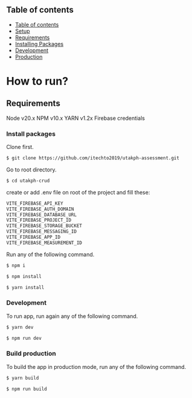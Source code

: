 ## Table of contents

- [Table of contents](#table-of-contents)
- [Setup](#how-to-run)
- [Requirements](#requirements)
- [Installing Packages](#install-packages)
- [Development](#development)
- [Production](#build-production)

# How to run?

## Requirements
Node v20.x
NPM v10.x
YARN v1.2x
Firebase credentials

### Install packages

Clone first. 

``` bash
$ git clone https://github.com/itechto2019/utakph-assessment.git
```

Go to root directory.

``` bash
$ cd utakph-crud
```
create or add .env file on root of the project and fill these:

``` bash
VITE_FIREBASE_API_KEY
VITE_FIREBASE_AUTH_DOMAIN
VITE_FIREBASE_DATABASE_URL
VITE_FIREBASE_PROJECT_ID
VITE_FIREBASE_STORAGE_BUCKET
VITE_FIREBASE_MESSAGING_ID
VITE_FIREBASE_APP_ID
VITE_FIREBASE_MEASUREMENT_ID
```

Run any of the following command.

``` bash
$ npm i
```

``` bash
$ npm install
```

``` bash
$ yarn install
```

### Development

To run app, run again any of the following command.

``` bash
$ yarn dev
```

``` bash
$ npm run dev
```

### Build production

To build the app in production mode, run any of the following command.

``` bash
$ yarn build
```

``` bash
$ npm run build
```
